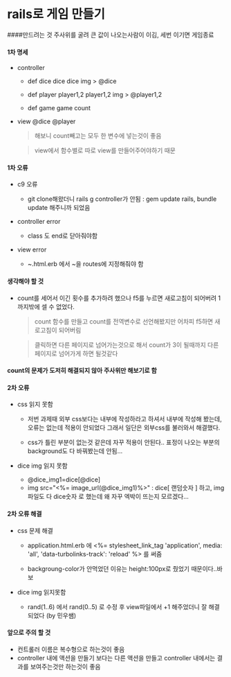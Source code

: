 # rails로 게임 만들기

####만드려는 것
주사위를 굴려 큰 값이 나오는사람이 이김,
세번 이기면 게임종료

#### 1차 명세
- controller
	- def dice
		dice
        dice img > @dice
        
	- def player
		player1,2
        player1,2 img > @player1,2
	
    - def game
    	game 
        count 

- view
	@dice
    @player
    
        
  > 해보니 count빼고는 모두 한 변수에 넣는것이 좋음 
    
  > view에서 함수별로 따로 view를 만들어주어야하기 때문
        

#### 1차 오류

- c9 오류
	- git clone해왔더니 rails g controller가 안됨
	: gem update rails, bundle update 해주니까 되었음

- controller error
	- class 도 end로 닫아줘야함
- view error
	- ~.html.erb 에서 ~을 routes에 지정해줘야 함

#### 생각해야 할 것
- count를 세어서 이긴 횟수를 추가하려 했으나 
  f5를 누르면 새로고침이 되어버려 1까지밖에 셀 수 없었다.
  > count 함수를 만들고 count를 전역변수로 선언해봤지만
    어차피 f5하면 새로고침이 되어버림
    
  > 클릭하면 다른 페이지로 넘어가는것으로 해서
    count가 3이 될때까지 다른 페이지로 넘어가게 하면 될것같다
    
#### count의 문제가 도저히 해결되지 않아 주사위만 해보기로 함

#### 2차 오류

- css 읽지 못함
	- 저번 과제때 외부 css보다는 내부에 작성하라고 하셔서
	  내부에 작성해 봤는데, 오류는 없는데 적용이 안되었다
      그래서 일단은 외부css를 불러와서 해결했다.
      
    - css가 틀린 부분이 없는것 같은데 자꾸 적용이 안된다..
      표정이 나오는 부분의 background도 다 바꿔봤는데 안됨...

- dice img 읽지 못함
	- @dice_img1=dice[@dice]
	- img src="<%= image_url(@dice_img1)%>"
	  : dice[ 랜덤숫자 ] 하고, img파일도 다 dice숫자 로 했는데
      왜 자꾸 엑박이 뜨는지 모르겠다...

#### 2차 오류 해결

- css 문제 해결
	- application.html.erb 에 <%= stylesheet_link_tag    'application', media: 'all', 'data-turbolinks-track': 'reload' %> 를 써줌

	- backgroung-color가 안먹었던 이유는 height:100px로 줬었기 때문이다..바보

- dice img 읽지못함
	- rand(1..6) 에서 rand(0..5) 로 수정 후 view파일에서 +1 해주었더니 잘 해결 되었다 (by 민우쌤)

#### 앞으로 주의 할 것

- 컨트롤러 이름은 복수형으로 하는것이 좋음
- controller 내에 액션을 만들기 보다는 다른 액션을 만들고 controller 내에서는 결과를 보여주는것만 하는것이 좋음
      



